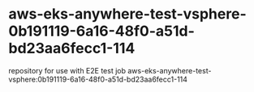 # aws-eks-anywhere-test-vsphere-0b191119-6a16-48f0-a51d-bd23aa6fecc1-114
repository for use with E2E test job aws-eks-anywhere-test-vsphere:0b191119-6a16-48f0-a51d-bd23aa6fecc1-114
